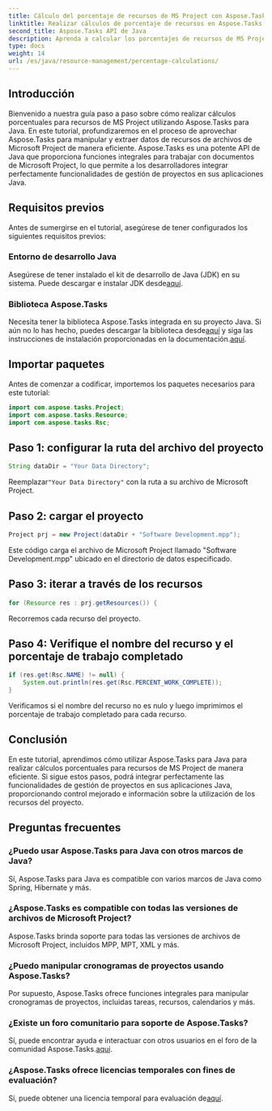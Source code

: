```yaml
---
title: Cálculo del porcentaje de recursos de MS Project con Aspose.Tasks
linktitle: Realizar cálculos de porcentaje de recursos en Aspose.Tasks
second_title: Aspose.Tasks API de Java
description: Aprenda a calcular los porcentajes de recursos de MS Project utilizando Aspose.Tasks para Java. Guía paso a paso con ejemplos de código incluidos.
type: docs
weight: 14
url: /es/java/resource-management/percentage-calculations/
---
```

## Introducción
Bienvenido a nuestra guía paso a paso sobre cómo realizar cálculos porcentuales para recursos de MS Project utilizando Aspose.Tasks para Java. En este tutorial, profundizaremos en el proceso de aprovechar Aspose.Tasks para manipular y extraer datos de recursos de archivos de Microsoft Project de manera eficiente. Aspose.Tasks es una potente API de Java que proporciona funciones integrales para trabajar con documentos de Microsoft Project, lo que permite a los desarrolladores integrar perfectamente funcionalidades de gestión de proyectos en sus aplicaciones Java.
## Requisitos previos
Antes de sumergirse en el tutorial, asegúrese de tener configurados los siguientes requisitos previos:
### Entorno de desarrollo Java
 Asegúrese de tener instalado el kit de desarrollo de Java (JDK) en su sistema. Puede descargar e instalar JDK desde[aquí](https://www.oracle.com/java/technologies/javase-jdk11-downloads.html).
### Biblioteca Aspose.Tasks
Necesita tener la biblioteca Aspose.Tasks integrada en su proyecto Java. Si aún no lo has hecho, puedes descargar la biblioteca desde[aquí](https://releases.aspose.com/tasks/java/) y siga las instrucciones de instalación proporcionadas en la documentación.[aquí](https://reference.aspose.com/tasks/java/).

## Importar paquetes
Antes de comenzar a codificar, importemos los paquetes necesarios para este tutorial:
```java
import com.aspose.tasks.Project;
import com.aspose.tasks.Resource;
import com.aspose.tasks.Rsc;
```
## Paso 1: configurar la ruta del archivo del proyecto
```java
String dataDir = "Your Data Directory";
```
 Reemplazar`"Your Data Directory"` con la ruta a su archivo de Microsoft Project.
## Paso 2: cargar el proyecto
```java
Project prj = new Project(dataDir + "Software Development.mpp");
```
Este código carga el archivo de Microsoft Project llamado "Software Development.mpp" ubicado en el directorio de datos especificado.
## Paso 3: iterar a través de los recursos
```java
for (Resource res : prj.getResources()) {
```
Recorremos cada recurso del proyecto.
## Paso 4: Verifique el nombre del recurso y el porcentaje de trabajo completado
```java
if (res.get(Rsc.NAME) != null) {
    System.out.println(res.get(Rsc.PERCENT_WORK_COMPLETE));
}
```
Verificamos si el nombre del recurso no es nulo y luego imprimimos el porcentaje de trabajo completado para cada recurso.

## Conclusión
En este tutorial, aprendimos cómo utilizar Aspose.Tasks para Java para realizar cálculos porcentuales para recursos de MS Project de manera eficiente. Si sigue estos pasos, podrá integrar perfectamente las funcionalidades de gestión de proyectos en sus aplicaciones Java, proporcionando control mejorado e información sobre la utilización de los recursos del proyecto.
## Preguntas frecuentes
### ¿Puedo usar Aspose.Tasks para Java con otros marcos de Java?
Sí, Aspose.Tasks para Java es compatible con varios marcos de Java como Spring, Hibernate y más.
### ¿Aspose.Tasks es compatible con todas las versiones de archivos de Microsoft Project?
Aspose.Tasks brinda soporte para todas las versiones de archivos de Microsoft Project, incluidos MPP, MPT, XML y más.
### ¿Puedo manipular cronogramas de proyectos usando Aspose.Tasks?
Por supuesto, Aspose.Tasks ofrece funciones integrales para manipular cronogramas de proyectos, incluidas tareas, recursos, calendarios y más.
### ¿Existe un foro comunitario para soporte de Aspose.Tasks?
 Sí, puede encontrar ayuda e interactuar con otros usuarios en el foro de la comunidad Aspose.Tasks.[aquí](https://forum.aspose.com/c/tasks/15).
### ¿Aspose.Tasks ofrece licencias temporales con fines de evaluación?
 Sí, puede obtener una licencia temporal para evaluación de[aquí](https://purchase.aspose.com/temporary-license/).